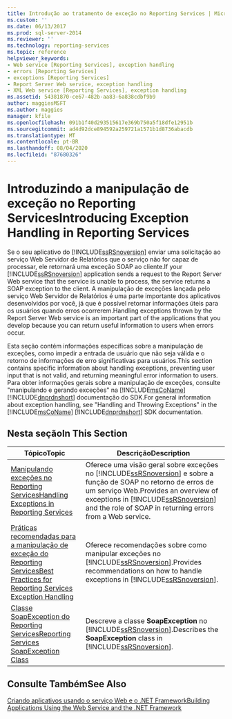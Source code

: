 ```yaml
---
title: Introdução ao tratamento de exceção no Reporting Services | Microsoft Docs
ms.custom: ''
ms.date: 06/13/2017
ms.prod: sql-server-2014
ms.reviewer: ''
ms.technology: reporting-services
ms.topic: reference
helpviewer_keywords:
- Web service [Reporting Services], exception handling
- errors [Reporting Services]
- exceptions [Reporting Services]
- Report Server Web service, exception handling
- XML Web service [Reporting Services], exception handling
ms.assetid: 54381870-ce67-482b-aa83-6a838cdbf9b9
author: maggiesMSFT
ms.author: maggies
manager: kfile
ms.openlocfilehash: 091b1f40d293515617e369b750a5f18dfe12951b
ms.sourcegitcommit: ad4d92dce894592a259721a1571b1d8736abacdb
ms.translationtype: MT
ms.contentlocale: pt-BR
ms.lasthandoff: 08/04/2020
ms.locfileid: "87680326"
---
```

# <a name="introducing-exception-handling-in-reporting-services"></a><span data-ttu-id="16945-102">Introduzindo a manipulação de exceção no Reporting Services</span><span class="sxs-lookup"><span data-stu-id="16945-102">Introducing Exception Handling in Reporting Services</span></span>
  <span data-ttu-id="16945-103">Se o seu aplicativo do [!INCLUDE[ssRSnoversion](../../includes/ssrsnoversion-md.md)] enviar uma solicitação ao serviço Web Servidor de Relatórios que o serviço não for capaz de processar, ele retornará uma exceção SOAP ao cliente.</span><span class="sxs-lookup"><span data-stu-id="16945-103">If your [!INCLUDE[ssRSnoversion](../../includes/ssrsnoversion-md.md)] application sends a request to the Report Server Web service that the service is unable to process, the service returns a SOAP exception to the client.</span></span> <span data-ttu-id="16945-104">A manipulação de exceções lançada pelo serviço Web Servidor de Relatórios é uma parte importante dos aplicativos desenvolvidos por você, já que é possível retornar informações úteis para os usuários quando erros ocorrerem.</span><span class="sxs-lookup"><span data-stu-id="16945-104">Handling exceptions thrown by the Report Server Web service is an important part of the applications that you develop because you can return useful information to users when errors occur.</span></span>  
  
 <span data-ttu-id="16945-105">Esta seção contém informações específicas sobre a manipulação de exceções, como impedir a entrada de usuário que não seja válida e o retorno de informações de erro significativas para usuários.</span><span class="sxs-lookup"><span data-stu-id="16945-105">This section contains specific information about handling exceptions, preventing user input that is not valid, and returning meaningful error information to users.</span></span> <span data-ttu-id="16945-106">Para obter informações gerais sobre a manipulação de exceções, consulte "manipulando e gerando exceções" na [!INCLUDE[msCoName](../../includes/msconame-md.md)] [!INCLUDE[dnprdnshort](../../includes/dnprdnshort-md.md)] documentação do SDK.</span><span class="sxs-lookup"><span data-stu-id="16945-106">For general information about exception handling, see "Handling and Throwing Exceptions" in the [!INCLUDE[msCoName](../../includes/msconame-md.md)] [!INCLUDE[dnprdnshort](../../includes/dnprdnshort-md.md)] SDK documentation.</span></span>  
  
## <a name="in-this-section"></a><span data-ttu-id="16945-107">Nesta seção</span><span class="sxs-lookup"><span data-stu-id="16945-107">In This Section</span></span>  
  
|<span data-ttu-id="16945-108">Tópico</span><span class="sxs-lookup"><span data-stu-id="16945-108">Topic</span></span>|<span data-ttu-id="16945-109">Descrição</span><span class="sxs-lookup"><span data-stu-id="16945-109">Description</span></span>|  
|-----------|-----------------|  
|[<span data-ttu-id="16945-110">Manipulando exceções no Reporting Services</span><span class="sxs-lookup"><span data-stu-id="16945-110">Handling Exceptions in Reporting Services</span></span>](handling-exceptions-in-reporting-services.md)|<span data-ttu-id="16945-111">Oferece uma visão geral sobre exceções no [!INCLUDE[ssRSnoversion](../../includes/ssrsnoversion-md.md)] e sobre a função de SOAP no retorno de erros de um serviço Web.</span><span class="sxs-lookup"><span data-stu-id="16945-111">Provides an overview of exceptions in [!INCLUDE[ssRSnoversion](../../includes/ssrsnoversion-md.md)] and the role of SOAP in returning errors from a Web service.</span></span>|  
|[<span data-ttu-id="16945-112">Práticas recomendadas para a manipulação de exceção do Reporting Services</span><span class="sxs-lookup"><span data-stu-id="16945-112">Best Practices for Reporting Services Exception Handling</span></span>](best-practices/best-practices-for-reporting-services-exception-handling.md)|<span data-ttu-id="16945-113">Oferece recomendações sobre como manipular exceções no [!INCLUDE[ssRSnoversion](../../includes/ssrsnoversion-md.md)].</span><span class="sxs-lookup"><span data-stu-id="16945-113">Provides recommendations on how to handle exceptions in [!INCLUDE[ssRSnoversion](../../includes/ssrsnoversion-md.md)].</span></span>|  
|[<span data-ttu-id="16945-114">Classe SoapException do Reporting Services</span><span class="sxs-lookup"><span data-stu-id="16945-114">Reporting Services SoapException Class</span></span>](soapexception-class/reporting-services-soapexception-class.md)|<span data-ttu-id="16945-115">Descreve a classe **SoapException** no [!INCLUDE[ssRSnoversion](../../includes/ssrsnoversion-md.md)].</span><span class="sxs-lookup"><span data-stu-id="16945-115">Describes the **SoapException** class in [!INCLUDE[ssRSnoversion](../../includes/ssrsnoversion-md.md)].</span></span>|  
  
## <a name="see-also"></a><span data-ttu-id="16945-116">Consulte Também</span><span class="sxs-lookup"><span data-stu-id="16945-116">See Also</span></span>  
 [<span data-ttu-id="16945-117">Criando aplicativos usando o serviço Web e o .NET Framework</span><span class="sxs-lookup"><span data-stu-id="16945-117">Building Applications Using the Web Service and the .NET Framework</span></span>](../report-server-web-service/net-framework/building-applications-using-the-web-service-and-the-net-framework.md)  
  
  
